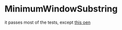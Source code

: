 # MinimumWindowSubstring

it passes most of the tests, except [this oen](https://leetcode.com/submissions/detail/615802462/testcase/)
